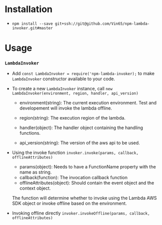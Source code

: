 # Installation
* `npm install --save git+ssh://git@github.com/Vin65/npm-lambda-invoker.git#master`

# Usage

### `LambdaInvoker`
* Add `const LambdaInvoker = require('npm-lambda-invoker);` to make `LambdaInvoker` constructor available to your code.

* To create a new `LambdaInvoker` instance, call `new LambdaInvoker(environment, region, handler, api_version)`

  * environment(string): The current execution environment. Test and developement will invoke the lambda offline.

  * region(string): The execution region of the lambda.

  * handler(object): The handler object containing the handling functions.

  * api_version(string): The version of the aws api to be used.

* Using the invoke function `invoker.invoke(params, callback, offlineAttributes)`
  * params(object): Needs to have a FunctionName property with the name as string.
  * callback(function): The invocation callback function
  * offlineAttributes(object): Should contain the event object and the context object.

  The function will determine whether to invoke using the Lambda AWS SDK object or invoke offline based on the environment.

* Invoking offline directly `invoker.invokeOffline(params, callback, offlineAttributes)`
